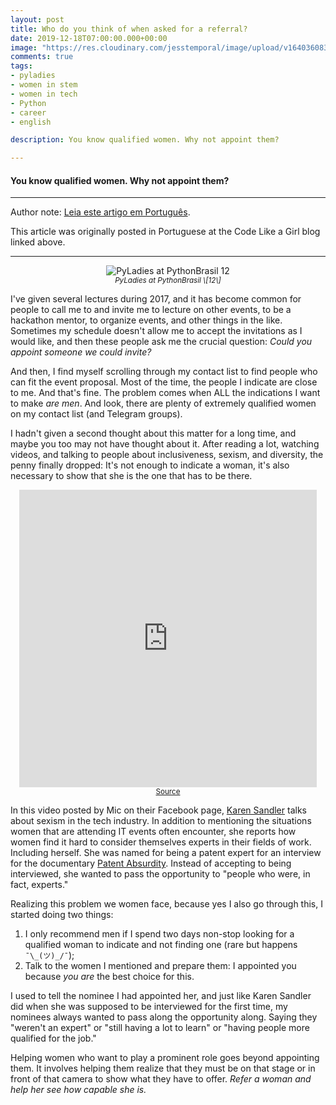 ```yaml
---
layout: post
title: Who do you think of when asked for a referral?
date: 2019-12-18T07:00:00.000+00:00
image: "https://res.cloudinary.com/jesstemporal/image/upload/v1640360835/covers/miscellaneous_ld0l6r.png"
comments: true
tags:
- pyladies
- women in stem
- women in tech
- Python
- career
- english

description: You know qualified women. Why not appoint them?

---
```

#### You know qualified women. Why not appoint them?

***

Author note: [Leia este artigo em Português](https://code.likeagirl.io/em-quem-voc%C3%AA-pensa-quando-te-pedem-uma-indica%C3%A7%C3%A3o-b15e047b7759).

This article was originally posted in Portuguese at the Code Like a Girl blog linked above.

***

<center>
<img src="https://miro.medium.com/max/3000/1*hPWHuOBEBoxpvAfqqo0bLw.jpeg" alt="PyLadies at PythonBrasil 12">
<br>
<small><i>PyLadies at PythonBrasil \[12\]</i></small>
</center>

I've given several lectures during 2017, and it has become common for people to call me to and invite me to lecture on other events, to be a hackathon mentor, to organize events, and other things in the like. Sometimes my schedule doesn't allow me to accept the invitations as I would like, and then these people ask me the crucial question: _Could you appoint someone we could invite?_

And then, I find myself scrolling through my contact list to find people who can fit the event proposal. Most of the time, the people I indicate are close to me. And that's fine. The problem comes when ALL the indications I want to make _are men_. And look, there are plenty of extremely qualified women on my contact list (and Telegram groups).

I hadn't given a second thought about this matter for a long time, and maybe you too may not have thought about it. After reading a lot, watching videos, and talking to people about inclusiveness, sexism, and diversity, the penny finally dropped: It's not enough to indicate a woman, it's also necessary to show that she is the one that has to be there.

<center><iframe src="https://www.facebook.com/plugins/video.php?href=https%3A%2F%2Fwww.facebook.com%2FMicMedia%2Fvideos%2F1651080888248028%2F&show_text=0&width=476" style="border:none;overflow:hidden" scrolling="no" allowtransparency="true" allowfullscreen="true" width="476" height="476" frameborder="0"></iframe><br><small><a href="https://www.facebook.com/MicMedia/videos/1651080888248028">Source</a><i></i></small></center>

In this video posted by Mic on their Facebook page, [Karen Sandler](https://twitter.com/o0karen0o) talks about sexism in the tech industry. In addition to mentioning the situations women that are attending IT events often encounter, she reports how women find it hard to consider themselves experts in their fields of work. Including herself. She was named for being a patent expert for an interview for the documentary [Patent Absurdity](http://patentabsurdity.com/watch.html). Instead of accepting to being interviewed, she wanted to pass the opportunity to "people who were, in fact, experts."

Realizing this problem we women face, because yes I also go through this, I started doing two things:

1. I only recommend men if I spend two days non-stop looking for a qualified woman to indicate and not finding one (rare but happens `¯\_(ツ)_/¯`);
2. Talk to the women I mentioned and prepare them: I appointed you because _you are_ the best choice for this.

I used to tell the nominee I had appointed her, and just like Karen Sandler did when she was supposed to be interviewed for the first time, my nominees always wanted to pass along the opportunity along. Saying they "weren't an expert" or "still having a lot to learn" or "having people more qualified for the job."

Helping women who want to play a prominent role goes beyond appointing them. It involves helping them realize that they must be on that stage or in front of that camera to show what they have to offer. _Refer a woman and help her see how capable she is._
